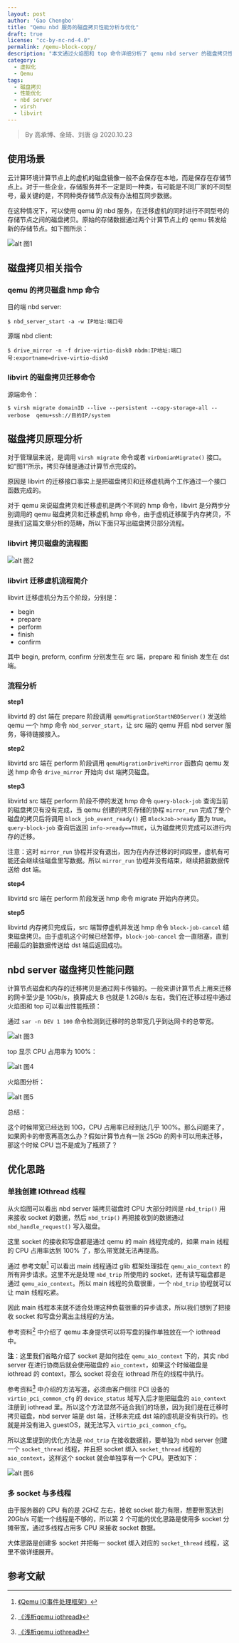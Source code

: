 ```yaml
---
layout: post
author: 'Gao Chengbo'
title: "Qemu nbd 服务的磁盘拷贝性能分析与优化"
draft: true
license: "cc-by-nc-nd-4.0"
permalink: /qemu-block-copy/
description: "本文通过火焰图和 top 命令详细分析了 qemu nbd server 的磁盘拷贝性能问题，并提出了两种优化方案。"
category:
  - 虚拟化
  - Qemu
tags:
  - 磁盘拷贝
  - 性能优化
  - nbd server
  - virsh
  - libvirt
---
```


>
> By 高承博、金琦、刘唐 @ 2020.10.23
>

## 使用场景

云计算环境计算节点上的虚机的磁盘镜像一般不会保存在本地，而是保存在存储节点上。对于一些企业，存储服务并不一定是同一种类，有可能是不同厂家的不同型号，最关键的是，不同种类存储节点没有办法相互同步数据。

在这种情况下，可以使用 qemu 的 nbd 服务，在迁移虚机的同时进行不同型号的存储节点之间的磁盘拷贝。原始的存储数据通过两个计算节点上的 qemu 转发给新的存储节点。如下图所示：

![alt 图1](/wp-content/uploads/2020/10/libvirt/graph1.png)

## 磁盘拷贝相关指令

### qemu 的拷贝磁盘 hmp 命令

目的端 nbd server:

    $ nbd_server_start -a -w IP地址:端口号

源端 nbd client:

    $ drive_mirror -n -f drive-virtio-disk0 nbdm:IP地址:端口号:exportname=drive-virtio-disk0

### libvirt 的磁盘拷贝迁移命令

源端命令：

    $ virsh migrate domainID --live --persistent --copy-storage-all --verbose  qemu+ssh://目的IP/system

## 磁盘拷贝原理分析

对于管理层来说，是调用 `virsh migrate` 命令或者 `virDomianMigrate()` 接口。如“图1”所示，拷贝存储是通过计算节点完成的。

原因是 libvirt 的迁移接口事实上是把磁盘拷贝和迁移虚机两个工作通过一个接口函数完成的。

对于 qemu 来说磁盘拷贝和迁移虚机是两个不同的 hmp 命令，libvirt 是分两步分别调用的 qemu 磁盘拷贝和迁移虚机 hmp 命令，由于虚机迁移属于内存拷贝，不是我们这篇文章分析的范畴，所以下面只写出磁盘拷贝部分流程。

### libvirt 拷贝磁盘的流程图

![alt 图2](/wp-content/uploads/2020/10/libvirt/graph2.png)

### libvirt 迁移虚机流程简介

libvirt 迁移虚机分为五个阶段，分别是：

* begin
* prepare
* perform
* finish
* confirm

其中 begin, preform, confirm 分别发生在 src 端，prepare 和 finish 发生在 dst 端。

### 流程分析

**step1**

libvirtd 的 dst 端在 prepare 阶段调用 `qemuMigrationStartNBDServer()` 发送给 qemu 一个 hmp 命令 `nbd_server_start`，让 src 端的 qemu 开启 nbd server 服务，等待链接接入。

**step2**

libvirtd src 端在 perform 阶段调用 `qemuMigrationDriveMirror` 函数向 qemu 发送 hmp 命令 `drive_mirror` 开始向 dst 端拷贝磁盘。

**step3**

libvirtd src 端在 perform 阶段不停的发送 hmp 命令 `query-block-job` 查询当前的磁盘拷贝有没有完成，当 qemu 创建的拷贝存储的协程 `mirror_run` 完成了整个磁盘的拷贝后将调用 `block_job_event_ready()` 把 `BlockJob->ready` 置为 true。`query-block-job` 查询后返回 `info->ready==TRUE`，认为磁盘拷贝完成可以进行内存的迁移。

注意：这时 `mirror_run` 协程并没有退出，因为在内存迁移的时间段里，虚机有可能还会继续往磁盘里写数据。所以 `mirror_run` 协程并没有结束，继续把脏数据传送给 dst 端。

**step4**

libvirtd src 端在 perform 阶段发送 hmp 命令 migrate 开始内存拷贝。

**step5**

libvirtd 内存拷贝完成后，src 端暂停虚机并发送 hmp 命令 `block-job-cancel` 结束磁盘拷贝。由于虚机这个时候已经暂停，`block-job-cancel` 会一直阻塞，直到把最后的脏数据传送给 dst 端后返回成功。

## nbd server 磁盘拷贝性能问题

计算节点磁盘和内存的迁移拷贝是通过网卡传输的。一般来讲计算节点上用来迁移的网卡至少是 10Gb/s，换算成大 B 也就是 1.2GB/s 左右。我们在迁移过程中通过火焰图和 top 可以看出性能瓶颈：

通过 `sar -n DEV 1 100` 命令检测到迁移时的总带宽几乎到达网卡的总带宽。

![alt 图3](/wp-content/uploads/2020/10/libvirt/graph3.png)

top 显示 CPU 占用率为 100%：

![alt 图4](/wp-content/uploads/2020/10/libvirt/graph4.png)

火焰图分析：

![alt 图5](/wp-content/uploads/2020/10/libvirt/graph5.png)

总结：

这个时候带宽已经达到 10G，CPU 占用率已经到达几乎 100%。那么问题来了，如果网卡的带宽再高怎么办？假如计算节点有一张 25Gb 的网卡可以用来迁移，那这个时候 CPU 岂不是成为了瓶颈了？

## 优化思路

### 单独创建 IOthread 线程

从火焰图可以看出 nbd server 端拷贝磁盘时 CPU 大部分时间是 `nbd_trip()` 用来接收 socket 的数据，然后 `nbd_trip()` 再把接收到的数据通过 `nbd_handle_request()` 写入磁盘。

这里 socket 的接收和写盘都是通过 qemu 的 main 线程完成的，如果 main 线程的 CPU 占用率达到 100% 了，那么带宽就无法再提高。

通过 参考文献[^1] 可以看出 main 线程通过 glib 框架处理挂在 `qemu_aio_context` 的所有异步请求。这里不光是处理 `nbd_trip` 所使用的 socket，还有读写磁盘都是通过 `qemu_aio_context`。所以 main 线程的负载很重，一个 `nbd_trip` 协程就可以让 main 线程吃紧。

因此 main 线程本来就不适合处理这种负载很重的异步请求，所以我们想到了把接收 socket 和写盘分离出主线程的方法。

参考资料[^2] 中介绍了 qemu 本身提供可以将写盘的操作单独放在一个 iothread 中。

**注**：这里我们省略介绍了 socket 是如何挂在 `qemu_aio_context` 下的，其实 nbd server 在进行协商后就会使用磁盘的 `aio_context`，如果这个时候磁盘是 iothread 的 context，那么 socket 将会在 iothread 所在的线程中执行。

参考资料[^2] 中介绍的方法写道，必须由客户侧往 PCI 设备的 `virtio_pci_common_cfg` 的 `device_status` 域写入后才能把磁盘的 `aio_context` 注册到 iothread 里。所以这个方法显然不适合我们的场景，因为我们是在迁移时拷贝磁盘，nbd server 端是 dst 端，迁移未完成 dst 端的虚机是没有执行的。也就是并没有进入 guestOS，就无法写入 `virtio_pci_common_cfg`。

所以这里提到的优化方法是 `nbd_trip` 在接收数据前，要单独为 nbd server 创建一个 `socket_thread` 线程，并且把 socket 绑入 `socket_thread` 线程的 `aio_context`，这样这个 socket 就会单独享有一个 CPU。更改如下：

![alt 图6](/wp-content/uploads/2020/10/libvirt/graph6.png)

### 多 socket 与多线程

由于服务器的 CPU 有的是 2GHZ 左右，接收 socket 能力有限，想要带宽达到 20Gb/s 可能一个线程是不够的，所以第 2 个可能的优化思路是使用多 socket 分摊带宽，通过多线程占用多 CPU 来接收 socket 数据。

大体思路是创建多 socket 并把每一 socket 绑入对应的 `socket_thread` 线程，这里不做详细展开。

## 参考文献

[^1]:[《Qemu IO事件处理框架》](https://www.cnblogs.com/ck1020/p/8782032.html)

[^2]:[《浅析qemu iothread》](https://blog.csdn.net/huang987246510/article/details/93912197#EventNotifier_133)
